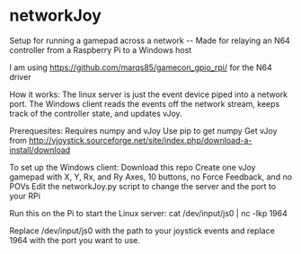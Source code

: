# networkJoy
Setup for running a gamepad across a network -- Made for relaying an N64 controller from a Raspberry Pi to a Windows host

I am using https://github.com/marqs85/gamecon_gpio_rpi/ for the N64 driver

How it works:
The linux server is just the event device piped into a network port. The Windows client reads the events off the network stream, keeps track of the controller state, and updates vJoy.

Prerequesites:
Requires numpy and vJoy
Use pip to get numpy
Get vJoy from http://vjoystick.sourceforge.net/site/index.php/download-a-install/download

To set up the Windows client:
Download this repo
Create one vJoy gamepad with X, Y, Rx, and Ry Axes, 10 buttons, no Force Feedback, and no POVs
Edit the networkJoy.py script to change the server and the port to your RPi

Run this on the Pi to start the Linux server:
cat /dev/input/js0 | nc -lkp 1964

Replace /dev/input/js0 with the path to your joystick events and replace 1964 with the port you want to use.
